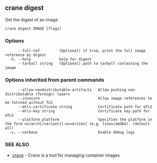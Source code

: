 ## crane digest

Get the digest of an image

```
crane digest IMAGE [flags]
```

### Options

```
      --full-ref         (Optional) if true, print the full image reference by digest
  -h, --help             help for digest
      --tarball string   (Optional) path to tarball containing the image
```

### Options inherited from parent commands

```
      --allow-nondistributable-artifacts   Allow pushing non-distributable (foreign) layers
      --insecure                           Allow image references to be fetched without TLS
      --mtls-certificate string            Certificate path for mTLS
      --mtls-key string                    Certificate key path for mTLS
      --platform platform                  Specifies the platform in the form os/arch[/variant][:osversion] (e.g. linux/amd64). (default all)
  -v, --verbose                            Enable debug logs
```

### SEE ALSO

* [crane](crane.md)	 - Crane is a tool for managing container images


